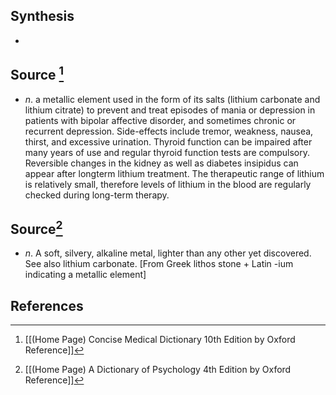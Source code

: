 ## Synthesis
- 
## Source [^1]
- $n$. a metallic element used in the form of its salts (lithium carbonate and lithium citrate) to prevent and treat episodes of mania or depression in patients with bipolar affective disorder, and sometimes chronic or recurrent depression. Side-effects include tremor, weakness, nausea, thirst, and excessive urination. Thyroid function can be impaired after many years of use and regular thyroid function tests are compulsory. Reversible changes in the kidney as well as diabetes insipidus can appear after longterm lithium treatment. The therapeutic range of lithium is relatively small, therefore levels of lithium in the blood are regularly checked during long-term therapy.
## Source[^2]
- $n$. A soft, silvery, alkaline metal, lighter than any other yet discovered. See also lithium carbonate. \[From Greek lithos stone + Latin -ium indicating a metallic element]
## References

[^1]: [[(Home Page) Concise Medical Dictionary 10th Edition by Oxford Reference]]
[^2]: [[(Home Page) A Dictionary of Psychology 4th Edition by Oxford Reference]]